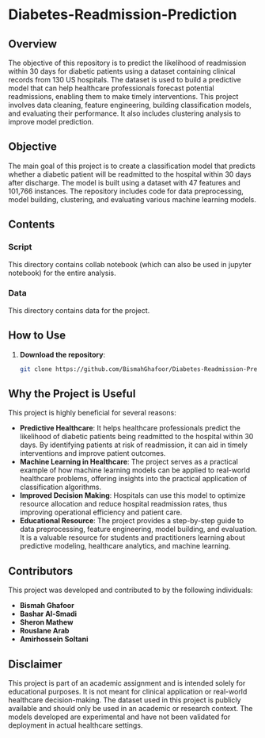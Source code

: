 # Diabetes-Readmission-Prediction

## Overview
The objective of this repository is to predict the likelihood of readmission within 30 days for diabetic patients using a dataset containing clinical records from 130 US hospitals. The dataset is used to build a predictive model that can help healthcare professionals forecast potential readmissions, enabling them to make timely interventions. This project involves data cleaning, feature engineering, building classification models, and evaluating their performance. It also includes clustering analysis to improve model prediction.

## Objective
The main goal of this project is to create a classification model that predicts whether a diabetic patient will be readmitted to the hospital within 30 days after discharge. The model is built using a dataset with 47 features and 101,766 instances. The repository includes code for data preprocessing, model building, clustering, and evaluating various machine learning models.

## Contents

### Script
This directory contains collab notebook (which can also be used in jupyter notebook) for the entire analysis.

### Data
This directory contains data for the project.

## How to Use

1. **Download the repository**:
   ```bash
   git clone https://github.com/BismahGhafoor/Diabetes-Readmission-Prediction.git

## Why the Project is Useful
This project is highly beneficial for several reasons:

- **Predictive Healthcare**: It helps healthcare professionals predict the likelihood of diabetic patients being readmitted to the hospital within 30 days. By identifying patients at risk of readmission, it can aid in timely interventions and improve patient outcomes.
- **Machine Learning in Healthcare**: The project serves as a practical example of how machine learning models can be applied to real-world healthcare problems, offering insights into the practical application of classification algorithms.
- **Improved Decision Making**: Hospitals can use this model to optimize resource allocation and reduce hospital readmission rates, thus improving operational efficiency and patient care.
- **Educational Resource**: The project provides a step-by-step guide to data preprocessing, feature engineering, model building, and evaluation. It is a valuable resource for students and practitioners learning about predictive modeling, healthcare analytics, and machine learning.

## Contributors
This project was developed and contributed to by the following individuals:

- **Bismah Ghafoor** 
- **Bashar Al-Smadi**
- **Sheron Mathew**
- **Rouslane Arab**
- **Amirhossein Soltani**

## Disclaimer
This project is part of an academic assignment and is intended solely for educational purposes. It is not meant for clinical application or real-world healthcare decision-making. The dataset used in this project is publicly available and should only be used in an academic or research context. The models developed are experimental and have not been validated for deployment in actual healthcare settings.

